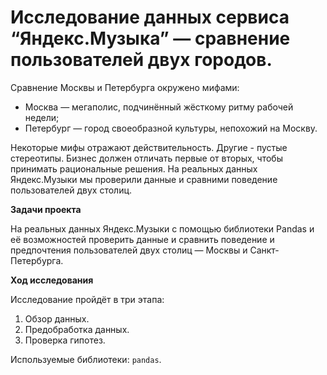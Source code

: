 # Исследование данных сервиса “Яндекс.Музыка” — сравнение пользователей двух городов.

Сравнение Москвы и Петербурга окружено мифами:
 * Москва — мегаполис, подчинённый жёсткому ритму рабочей недели;
 * Петербург — город своеобразной культуры, непохожий на Москву.

Некоторые мифы отражают действительность. Другие - пустые стереотипы. Бизнес должен отличать первые от вторых, чтобы принимать рациональные решения. На реальных данных Яндекс.Музыки мы проверили данные и сравними поведение пользователей двух столиц.

**Задачи проекта**

На реальных данных Яндекс.Музыки c помощью библиотеки Pandas и её возможностей проверить данные и сравнить поведение и предпочтения пользователей двух столиц — Москвы и Санкт-Петербурга.

**Ход исследования**

Исследование пройдёт в три этапа:

 1. Обзор данных.
 2. Предобработка данных.
 3. Проверка гипотез.

Используемые библиотеки: `pandas`.

